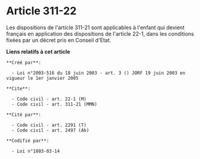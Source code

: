 # Article 311-22

Les dispositions de l'article 311-21 sont applicables à l'enfant qui devient français en application des dispositions de
l'article 22-1, dans les conditions fixées par un décret pris en Conseil d'Etat.

**Liens relatifs à cet article**

	**Créé par**:

	  - Loi n°2003-516 du 18 juin 2003 - art. 3 () JORF 19 juin 2003 en vigueur le 1er janvier 2005

	**Cite**:

	  - Code civil - art. 22-1 (M)
	  - Code civil - art. 311-21 (MMN)

	**Cité par**:

	  - Code civil - art. 2291 (T)
	  - Code civil - art. 2497 (Ab)

	**Codifié par**:

	  - Loi n°1803-03-14
